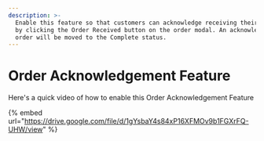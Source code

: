 ```yaml
---
description: >-
  Enable this feature so that customers can acknowledge receiving their orders
  by clicking the Order Received button on the order modal. An acknowledged
  order will be moved to the Complete status.
---
```


# Order Acknowledgement Feature



Here's a quick video of how to enable this Order Acknowledgement Feature&#x20;

{% embed url="https://drive.google.com/file/d/1gYsbaY4s84xP16XFMOv9b1FGXrFQ-UHW/view" %}
